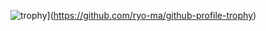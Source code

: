 

![trophy](https://github-profile-trophy.vercel.app/suwonkun)](https://github.com/ryo-ma/github-profile-trophy)
